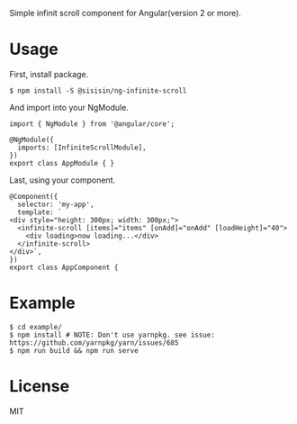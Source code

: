 Simple infinit scroll component for Angular(version 2 or more).

# Usage

First, install package.

```
$ npm install -S @sisisin/ng-infinite-scroll
```

And import into your NgModule.

```
import { NgModule } from '@angular/core';

@NgModule({
  imports: [InfiniteScrollModule],
})
export class AppModule { }

```

Last, using your component.

```
@Component({
  selector: 'my-app',
  template: `
<div style="height: 300px; width: 300px;">
  <infinite-scroll [items]="items" [onAdd]="onAdd" [loadHeight]="40">
    <div loading>now loading...</div>
  </infinite-scroll>
</div>`,
})
export class AppComponent {

```

# Example

```
$ cd example/
$ npm install # NOTE: Don't use yarnpkg. see issue: https://github.com/yarnpkg/yarn/issues/685
$ npm run build && npm run serve
```

# License
MIT